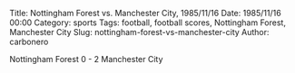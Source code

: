 Title: Nottingham Forest vs. Manchester City, 1985/11/16
Date: 1985/11/16 00:00
Category: sports
Tags: football, football scores, Nottingham Forest, Manchester City
Slug: nottingham-forest-vs-manchester-city
Author: carbonero


Nottingham Forest 0 - 2 Manchester City
